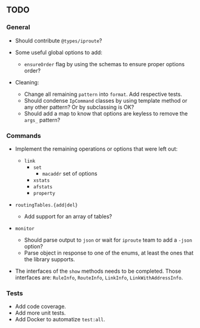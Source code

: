 ## TODO

### General

- Should contribute `@types/iproute`?

- Some useful global options to add:
    - `ensureOrder` flag by using the schemas to ensure proper options order?

- Cleaning:
    - Change all remaining `pattern` into `format`. Add respective tests.
    - Should condense `IpCommand` classes by using template method or any other pattern? Or by subclassing is OK?
    - Should add a map to know that options are keyless to remove the `args_` pattern?

### Commands

- Implement the remaining operations or options that were left out:
  - `link`
    - `set`
      - `macaddr` set of options
    - `xstats`
    - `afstats`
    - `property`
    
- `routingTables.{add|del}`
  - Add support for an array of tables?
 
- `monitor`
  - Should parse output to `json` or wait for `iproute` team to add a `-json` option?
  - Parse object in response to one of the enums, at least the ones that the library supports.

- The interfaces of the `show` methods needs to be completed. 
  Those interfaces are: `RuleInfo`, `RouteInfo`, `LinkInfo`, `LinkWithAddressInfo`.

### Tests

- Add code coverage.
- Add more unit tests. 
- Add Docker to automatize `test:all`.
